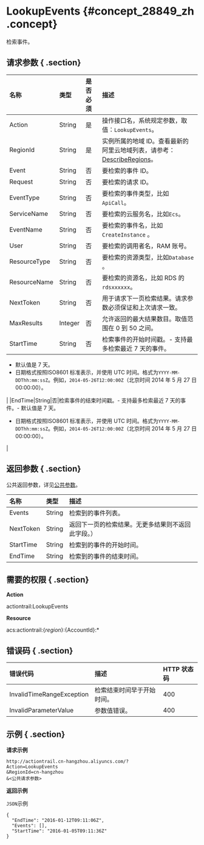 # LookupEvents {#concept_28849_zh .concept}

检索事件。

## 请求参数 { .section}

|名称|类型|是否必须|描述|
|:-|:-|:---|:-|
|Action|String|是|操作接口名，系统规定参数，取值：`LookupEvents`。|
|RegionId|String|是|实例所属的地域 ID。查看最新的阿里云地域列表，请参考：[DescribeRegions](intl.zh-CN/API参考/查询相关接口/DescribeRegions.md#)。|
|Event|String|否|要检索的事件 ID。|
|Request|String|否|要检索的请求 ID。|
|EventType|String|否|要检索的事件类型，比如`ApiCall`。|
|ServiceName|String|否|要检索的云服务名，比如`Ecs`。|
|EventName|String|否|要检索的事件名，比如`CreateInstance` 。|
|User|String|否|要检索的调用者名，RAM 账号。|
|ResourceType|String|否|要检索的资源类型，比如`Database` 。|
|ResourceName|String|否|要检索的资源名，比如 RDS 的`rdsxxxxxx`。|
|NextToken|String|否|用于请求下一页检索结果。请求参数必须保证和上次请求一致。|
|MaxResults|Integer|否|允许返回的最大结果数目。取值范围在 0 到 50 之间。|
|StartTime|String|否|检索事件的开始时间戳。-   支持最多检索最近 7 天的事件。
-   默认值是 7 天。
-   日期格式按照ISO8601 标准表示，并使用 UTC 时间。格式为`YYYY-MM-DDThh:mm:ssZ`。例如，`2014-05-26T12:00:00Z`（北京时间 2014 年 5 月 27 日 00:00:00）。

|
|EndTime|String|否|检索事件的结束时间戳。- 支持最多检索最近 7 天的事件。-   默认值是 7 天。
-   日期格式按照ISO8601 标准表示，并使用 UTC 时间。格式为`YYYY-MM-DDThh:mm:ssZ`。例如，`2014-05-26T12:00:00Z`（北京时间 2014 年 5 月 27 日 00:00:00）。

|

## 返回参数 { .section}

公共返回参数，详见[公共参数](intl.zh-CN/API参考/调用方式/公共参数.md#)。

|名称|类型|描述|
|:-|:-|:-|
|Events|String|检索到的事件列表。|
|NextToken|String|返回下一页的检索结果。无更多结果则不返回此字段。）|
|StartTime|String|检索到的事件的开始时间。|
|EndTime|String|检索到的事件的结束时间。|

## 需要的权限 { .section}

**Action**

actiontrail:LookupEvents

**Resource**

acs:actiontrail:$\{region\}:$\{AccountId\}:\*

## 错误码 { .section}

|错误代码|描述|HTTP 状态码|
|:---|:-|:-------|
|InvalidTimeRangeException|检索结束时间早于开始时间。|400|
|InvalidParameterValue|参数值错误。|400|

## 示例 { .section}

**请求示例**

```
http://actiontrail.cn-hangzhou.aliyuncs.com/?
Action=LookupEvents
&RegionId=cn-hangzhou
&<公共请求参数>

```

**返回示例**

`JSON`示例

```language-json
{
  "EndTime": "2016-01-12T09:11:06Z",
  "Events": [],
  "StartTime": "2016-01-05T09:11:36Z"
}

```

